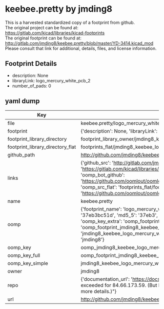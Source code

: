 # keebee.pretty by jmding8  
This is a harvested standardized copy of a footprint from github.  
The original project can be found at:  
https://gitlab.com/kicad/libraries/kicad-footprints  
The original footprint can be found at:
http://gitlab.com/jmding8/keebee.pretty/blob/master/YD-3414.kicad_mod
Please consult that link for additional, details, files, and license information.  
## Footprint Details
* description: None  
* libraryLink: logo_mercury_white_pcb_2  
* number_of_pads: 0  
## yaml dump  
| Key | Value |  
| --- | --- |  
| file | keebee.pretty/logo_mercury_white_pcb_2.kicad_mod |  
| footprint | {'description': None, 'libraryLink': 'logo_mercury_white_pcb_2', 'number_of_pads': 0} |  
| footprint_library_directory | footprint_library_owner/jmding8_keebee.pretty |  
| footprint_library_directory_flat | footprints_flat/jmding8_keebee_logo_mercury_white_pcb_2/working |  
| github_path | http://github.com/jmding8/keebee.pretty/blob/master/logo_mercury_white_pcb_2.kicad_mod |  
| links | {'github_src': 'http://gitlab.com/jmding8/keebee.pretty/blob/master/YD-3414.kicad_mod', 'github_src_repo': 'https://gitlab.com/kicad/libraries/kicad-footprints', 'oomp_bot': 'footprints/jmding8_keebee_logo_mercury_white_pcb_2/working', 'oomp_bot_github': 'https://github.com/oomlout/oomlout_oomp_footprint_bot/tree/main/footprints/jmding8_keebee_logo_mercury_white_pcb_2/working', 'oomp_src_flat': 'footprints_flat/footprints_flat/jmding8_keebee_logo_mercury_white_pcb_2/working', 'oomp_src_flat_github': 'https://github.com/oomlout/oomlout_oomp_footprint_src/tree/main/footprints_flat/jmding8_keebee_logo_mercury_white_pcb_2/working'} |  
| name | keebee.pretty |  
| oomp | {'footprint_name': 'logo_mercury_white_pcb_2', 'library_name': 'keebee', 'md5': '37eb3bc51dd50e79d4be00c226a8dcb7', 'md5_10': '37eb3bc51d', 'md5_5': '37eb3', 'md5_6': '37eb3b', 'oomp_key': 'oomp_jmding8_keebee_logo_mercury_white_pcb_2', 'oomp_key_extra': 'oomp_footprint_jmding8_keebee_logo_mercury_white_pcb_2', 'oomp_key_full': 'oomp_footprint_jmding8_keebee_logo_mercury_white_pcb_2_37eb3b', 'oomp_key_simple': 'jmding8_keebee_logo_mercury_white_pcb_2', 'original_filename': 'keebee.pretty/logo_mercury_white_pcb_2.kicad_mod', 'owner_name': 'jmding8'} |  
| oomp_key | oomp_jmding8_keebee_logo_mercury_white_pcb_2 |  
| oomp_key_full | oomp_footprint_jmding8_keebee_logo_mercury_white_pcb_2 |  
| oomp_key_simple | jmding8_keebee_logo_mercury_white_pcb_2 |  
| owner | jmding8 |  
| repo | {'documentation_url': 'https://docs.github.com/rest/overview/resources-in-the-rest-api#rate-limiting', 'message': "API rate limit exceeded for 84.66.173.59. (But here's the good news: Authenticated requests get a higher rate limit. Check out the documentation for more details.)"} |  
| url | http://github.com/jmding8/keebee.pretty |  

